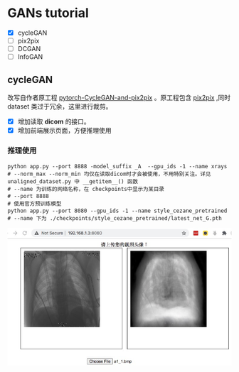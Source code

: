 # GANs tutorial
- [x] cycleGAN
- [ ] pix2pix
- [ ] DCGAN
- [ ] InfoGAN

## cycleGAN

 改写自作者原工程 [pytorch-CycleGAN-and-pix2pix](https://github.com/junyanz/pytorch-CycleGAN-and-pix2pix) 。原工程包含 [pix2pix](https://arxiv.org/pdf/1611.07004.pdf) ,同时 dataset 类过于冗余，这里进行裁剪。

- [x] 增加读取 **dicom** 的接口。
- [x] 增加前端展示页面，方便推理使用

###  推理使用
```
python app.py --port 8888 -model_suffix _A  --gpu_ids -1 --name xrays 
# --norm_max --norm_min 均仅在读取dicom时才会被使用，不用特别关注。详见 unaligned_dataset.py 中 __getitem__() 函数
# --name 为训练的网络名称，在 checkpoints中显示为某目录
# --port 8888
# 使用官方预训练模型
python app.py --port 8080 --gpu_ids -1 --name style_cezane_pretrained
# --name 下为 ./checkpoints/style_cezane_pretrained/latest_net_G.pth
```

![](https://raw.githubusercontent.com/anxingle/GANs_tutorial/main/imgs/infer.jpg)

